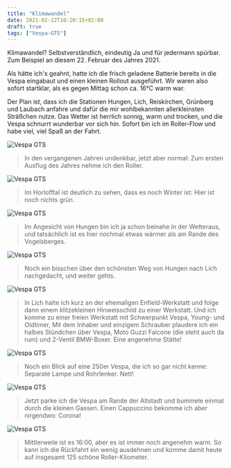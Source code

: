 ```yaml
---
title: "Klimawandel"
date: 2021-02-22T10:20:15+02:00
draft: true
tags: ["Vespa-GTS"]
---
```

Klimawandel? Selbstverständlich, eindeutig Ja und für jedermann spürbar. Zum Beispiel an diesem 22. Februar des Jahres 2021.

Als hätte ich's geahnt, hatte ich die frisch geladene Batterie bereits in die Vespa eingabaut und einen kleinen Rollout ausgeführt. Wir waren also sofort startklar, als es gegen Mittag schon ca. 16°C warm war.

Der Plan ist, dass ich die Stationen Hungen, Lich, Reiskirchen, Grünberg und Laubach anfahre und dafür die mir wohlbekannten allerkleinsten Sträßchen nutze. Das Wetter ist herrlich sonnig, warm und trocken, und die Vespa schnurrt wunderbar vor sich hin. Sofort bin ich im Roller-Flow und habe viel, viel Spaß an der Fahrt.

![Vespa GTS](../02-22-p01.jpg)
> In den vergangenen Jahren undenkbar, jetzt aber normal: Zum ersten Ausflug des Jahres nehme ich den Roller.

![Vespa GTS](../02-22-p02.jpg)
> Im Horlofftal ist deutlich zu sehen, dass es noch Winter ist: Hier ist noch nichts grün.

![Vespa GTS](../02-22-p03.jpg)
> Im Angesicht von Hungen bin ich ja schon beinahe in der Wetteraus, und tatsächlich ist es hier nochmal etwas wärmer als am Rande des Vogelsberges.

![Vespa GTS](../02-22-p04.jpg)
> Noch ein bisschen über den schönsten Weg von Hungen nach Lich nachgedacht, und weiter gehts.

![Vespa GTS](../02-22-p05.jpg)
> In Lich halte ich kurz an der ehemaligen Enfield-Werkstatt und folge dann einem klitzekleinen Hinweisschild zu einer Werkstatt. Und ich komme zu einer freien Werkstatt mit Schwerpunkt Vespa, Young- und Oldtimer, Mit dem Inhaber und einzigem Schrauber plaudere ich ein halbes Stündchen über Vespa, Moto Guzzi Falcone (die steht auch da rum) und 2-Ventil BMW-Boxer. Eine angenehme Stätte!

![Vespa GTS](../02-22-p06.jpg)
> Noch ein Blick auf eine 250er Vespa, die ich so gar nicht kenne: Separate Lampe und Rohrlenker. Nett!

![Vespa GTS](../02-22-p07.jpg)
> Jetzt parke ich die Vespa am Rande der Altstadt und bummele einmal durch die kleinen Gassen. Einen Cappuccino bekomme ich aber nirgendwo: Corona!

![Vespa GTS](../02-22-p08.jpg)
> Mittlerweile ist es 16:00, aber es ist immer noch angenehm warm. So kann ich die Rückfahrt ein wenig ausdehnen und komme damit heute auf insgesamt 125 schöne Roller-Kilometer.



